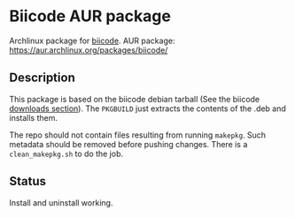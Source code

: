Biicode AUR package
===================

Archlinux package for [biicode](https://www.biicode.com/).
AUR package: https://aur.archlinux.org/packages/biicode/

Description
-----------

This package is based on the biicode debian tarball (See the biicode [downloads section](https://www.biicode.com/downloads)). The `PKGBUILD` just extracts the contents of the .deb and installs them.

The repo should not contain files resulting from running `makepkg`.
Such metadata should be removed before pushing changes. There is a `clean_makepkg.sh`
to do the job.

Status
------

Install and uninstall working.
